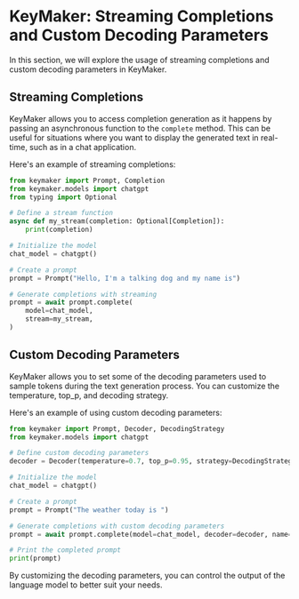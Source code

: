# KeyMaker: Streaming Completions and Custom Decoding Parameters

In this section, we will explore the usage of streaming completions and custom decoding parameters in KeyMaker.

## Streaming Completions

KeyMaker allows you to access completion generation as it happens by passing an asynchronous function to the `complete` method. This can be useful for situations where you want to display the generated text in real-time, such as in a chat application.

Here's an example of streaming completions:

```python
from keymaker import Prompt, Completion
from keymaker.models import chatgpt
from typing import Optional

# Define a stream function
async def my_stream(completion: Optional[Completion]):
    print(completion)

# Initialize the model
chat_model = chatgpt()

# Create a prompt
prompt = Prompt("Hello, I'm a talking dog and my name is")

# Generate completions with streaming
prompt = await prompt.complete(
    model=chat_model,
    stream=my_stream,
)
```

## Custom Decoding Parameters

KeyMaker allows you to set some of the decoding parameters used to sample tokens during the text generation process. You can customize the temperature, top_p, and decoding strategy.

Here's an example of using custom decoding parameters:

```python
from keymaker import Prompt, Decoder, DecodingStrategy
from keymaker.models import chatgpt

# Define custom decoding parameters
decoder = Decoder(temperature=0.7, top_p=0.95, strategy=DecodingStrategy.GREEDY)

# Initialize the model
chat_model = chatgpt()

# Create a prompt
prompt = Prompt("The weather today is ")

# Generate completions with custom decoding parameters
prompt = await prompt.complete(model=chat_model, decoder=decoder, name="weather")

# Print the completed prompt
print(prompt)
```

By customizing the decoding parameters, you can control the output of the language model to better suit your needs.